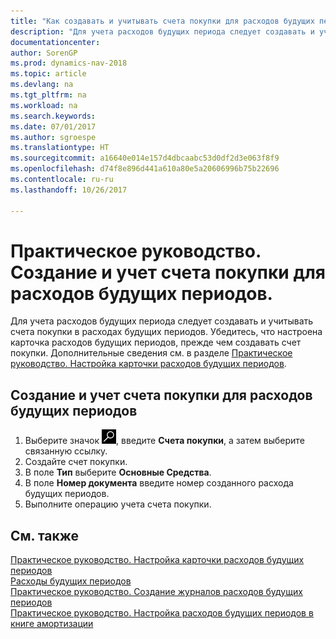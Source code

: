 ```yaml
---
title: "Как создавать и учитывать счета покупки для расходов будущих периодов"
description: "Для учета расходов будущих периода следует создавать и учитывать счета покупки в расходах будущих периодов."
documentationcenter: 
author: SorenGP
ms.prod: dynamics-nav-2018
ms.topic: article
ms.devlang: na
ms.tgt_pltfrm: na
ms.workload: na
ms.search.keywords: 
ms.date: 07/01/2017
ms.author: sgroespe
ms.translationtype: HT
ms.sourcegitcommit: a16640e014e157d4dbcaabc53d0df2d3e063f8f9
ms.openlocfilehash: d74f8e896d441a610a80e5a20606996b75b22696
ms.contentlocale: ru-ru
ms.lasthandoff: 10/26/2017

---
```

# <a name="how-to-create-and-post-a-purchase-invoice-on-a-future-expense"></a>Практическое руководство. Создание и учет счета покупки для расходов будущих периодов.
Для учета расходов будущих периода следует создавать и учитывать счета покупки в расходах будущих периодов. Убедитесь, что настроена карточка расходов будущих периодов, прежде чем создавать счет покупки. Дополнительные сведения см. в разделе [Практическое руководство. Настройка карточки расходов будущих периодов](how-to-set-up-a-future-expense-card.md).  

## <a name="to-create-and-post-a-purchase-invoice-on-a-future-expense"></a>Создание и учет счета покупки для расходов будущих периодов  

1.  Выберите значок ![Поиск страницы или отчета](../../media/ui-search/search_small.png "Значок поиска страницы или отчета"), введите **Счета покупки**, а затем выберите связанную ссылку.  
2.  Создайте счет покупки.  
3.  В поле **Тип** выберите **Основные Средства**.  
4.  В поле **Номер документа** введите номер созданного расхода будущих периодов.  
5.  Выполните операцию учета счета покупки.  

## <a name="see-also"></a>См. также  
 [Практическое руководство. Настройка карточки расходов будущих периодов](how-to-set-up-a-future-expense-card.md)   
 [Расходы будущих периодов](future-expenses-deferrals-.md)   
 [Практическое руководство. Создание журналов расходов будущих периодов](how-to-create-future-expense-journals.md)   
 [Практическое руководство. Настройка расходов будущих периодов в книге амортизации](how-to-set-up-future-expenses-in-a-depreciation-book.md)

